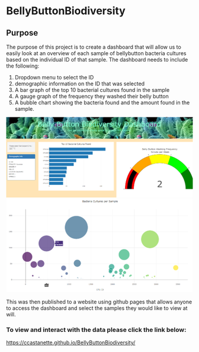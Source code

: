 # BellyButtonBiodiversity

## Purpose
The purpose of this project is to create a dashboard that will allow us to easily look at an overview of each sample of bellybutton bacteria cultures based on the individual ID of that sample. The dashboard needs to include the following:
1. Dropdown menu to select the ID
2. demographic information on the ID that was selected
3. A bar graph of the top 10 bacterial cultures found in the sample
4. A gauge graph of the frequency they washed their belly button
5. A bubble chart showing the bacteria found and the amount found in the sample.

![dashboard](https://github.com/ccastanette/BellyButtonBiodiversity/blob/master/static/images/whole.png)
![bubble](https://github.com/ccastanette/BellyButtonBiodiversity/blob/master/static/images/bubble.png)

This was then published to a website using github pages that allows anyone to access the dashboard and select the samples they would like to view at will. 

### To view and interact with the data please click the link below:

https://ccastanette.github.io/BellyButtonBiodiversity/
